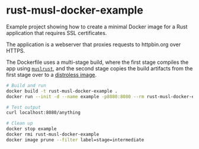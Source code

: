 # rust-musl-docker-example

Example project showing how to create a minimal Docker image for a Rust
application that requires SSL certificates.

The application is a webserver that proxies requests to httpbin.org over HTTPS.

The Dockerfile uses a multi-stage build, where the first stage compiles the app
using [`muslrust`](https://github.com/clux/muslrust), and the second stage
copies the build artifacts from the first stage over to a
[distroless image](https://github.com/GoogleContainerTools/distroless/blob/master/base/README.md).

```sh
# Build and run
docker build -t rust-musl-docker-example .
docker run --init -d --name example -p8080:8080 --rm rust-musl-docker-example

# Test output
curl localhost:8080/anything

# Clean up
docker stop example
docker rmi rust-musl-docker-example
docker image prune --filter label=stage=intermediate
```

